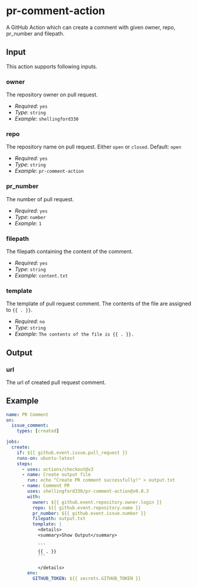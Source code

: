 # pr-comment-action

A GitHub Action which can create a comment with given owner, repo, pr_number and filepath.

## Input

This action supports following inputs.

### owner

The repository owner on pull request.

- _Required_: `yes`
- _Type_: `string`
- _Example_: `shellingford330`

### repo

The repository name on pull request. Either `open` or `closed`. Default: `open`

- _Required_: `yes`
- _Type_: `string`
- _Example_: `pr-comment-action`

### pr_number

The number of pull request.

- _Required_: `yes`
- _Type_: `number`
- _Example_: `1`

### filepath

The filepath containing the content of the comment.

- _Required_: `yes`
- _Type_: `string`
- _Example_: `content.txt`

### template

The template of pull request comment. The contents of the file are assigned to `{{ . }}`.

- _Required_: `no`
- _Type_: `string`
- _Example_: `The contents of the file is {{ . }}.`

## Output

### url

The url of created pull request comment.

## Example

````yaml
name: PR Comment
on:
  issue_comment:
    types: [created]

jobs:
  create:
    if: ${{ github.event.issue.pull_request }}
    runs-on: ubuntu-latest
    steps:
      - uses: actions/checkout@v3
      - name: Create output file
        run: echo "Create PR comment successfully!" > output.txt
      - name: Comment PR
        uses: shellingford330/pr-comment-action@v0.0.3
        with:
          owner: ${{ github.event.repository.owner.login }}
          repo: ${{ github.event.repository.name }}
          pr_number: ${{ github.event.issue.number }}
          filepath: output.txt
          template: |
            <details>
            <summary>Show Output</summary>

            ```
            {{ . }}
            ```

            </details>
        env:
          GITHUB_TOKEN: ${{ secrets.GITHUB_TOKEN }}
````
